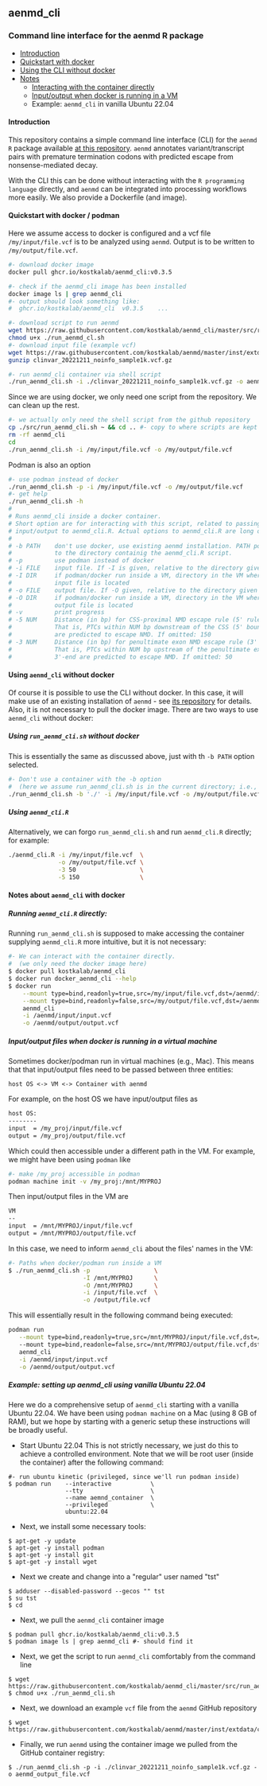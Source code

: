 
## aenmd_cli

### Command line interface for the aenmd R package

- [Introduction](#introduction)
- [Quickstart with docker](#quickstart-with-docker)
- [Using the CLI without docker](#running-aenmd_cli-without-docker)
- [Notes](#notes-about-aenmd_cli-with-docker)
    - [Interacting with the container directly](#running-aenmd_clir-directly)
    - [Input/output when docker is running in a VM](#inputoutput-files-when-docker-is-running-in-a-virtual-machine)
    - Example: `aenmd_cli` in vanilla Ubuntu 22.04
#### Introduction

This repository contains a simple command line interface (CLI) for the `aenmd` `R` package available [at this repository](https://github.com/kostkalab/aenmd). `aenmd` annotates variant/transcript pairs with premature termination codons with predicted escape from nonsense-mediated decay.

With the CLI this can be done  without interacting with the  `R programming language` directly, and `aenmd` can be integrated into processing workflows more easily. We also provide a Dockerfile (and image).

#### Quickstart with docker / podman

Here we assume access to docker is configured and a vcf file `/my/input/file.vcf` is to be analyzed using `aenmd`. Output is to be written to `/my/output/file.vcf`.

```bash
#- download docker image
docker pull ghcr.io/kostkalab/aenmd_cli:v0.3.5

#- check if the aenmd_cli image has been installed
docker image ls | grep aenmd_cli
#- output should look something like:
#  ghcr.io/kostkalab/aenmd_cli  v0.3.5    ...

#- download script to run aenmd
wget https://raw.githubusercontent.com/kostkalab/aenmd_cli/master/src/run_aenmd_cli.sh
chmod u+x ./run_aenmd_cl.sh
#- download input file (example vcf)
wget https://raw.githubusercontent.com/kostkalab/aenmd/master/inst/extdata/clinvar_20221211_noinfo_sample1k.vcf.gz
gunzip clinvar_20221211_noinfo_sample1k.vcf.gz

#- run aenmd_cli container via shell script
./run_aenmd_cli.sh -i ./clinvar_20221211_noinfo_sample1k.vcf.gz -o aenmd_output_file.vcf
```
Since we are using docker, we only need one script from the repository.
We can clean up the rest.

```bash
#- we actually only need the shell script from the github repository
cp ./src/run_aenmd_cli.sh ~ && cd .. #- copy to where scripts are kept
rm -rf aenmd_cli
cd 
./run_aenmd_cli.sh -i /my/input/file.vcf -o /my/output/file.vcf
```

Podman is also an option

```bash
#- use podman instead of docker
./run_aenmd_cli.sh -p -i /my/input/file.vcf -o /my/output/file.vcf
#- get help
./run_aenmd_cli.sh -h
# 
# Runs aenmd_cli inside a docker container.
# Short option are for interacting with this script, related to passing 
# input/output to aenmd_cli.R. Actual options to aenmd_cli.R are long options:
# 
# -b PATH    don't use docker, use existing aenmd installation. PATH points 
#            to the directory containig the aenmd_cli.R script.
# -p         use podman instead of docker
# -i FILE    input file. If -I is given, relative to the directory given there
# -I DIR     if podman/docker run inside a VM, directory in the VM where
#            input file is located
# -o FILE    output file. If -O given, relative to the directory given there
# -O DIR     if podman/docker run inside a VM, directory in the VM where
#            output file is located
# -v         print progress
# -5 NUM     Distance (in bp) for CSS-proximal NMD escape rule (5' rule).
#            That is, PTCs within NUM bp downstream of the CSS (5' boundary) 
#            are predicted to escape NMD. If omitted: 150
# -3 NUM     Distance (in bp) for penultimate exon NMD escape rule (3' rule).
#            That is, PTCs within NUM bp upstream of the penultimate exon 
#            3'-end are predicted to escape NMD. If omitted: 50
```

#### Using `aenmd_cli` without docker

Of course it is possible to use the CLI without docker. 
In this case, it will make use of an existing installation of `aenmd` - see [its repository]() for details.
Also, it is not necessary to pull the docker image.
There are two ways to use `aenmd_cli` without docker:

##### Using `run_aenmd_cli.sh` without docker

This is essentially the same as discussed above, just with th `-b PATH` option selected.

```bash
#- Don't use a container with the -b option
#  (here we assume run_aenmd_cli.sh is in the current directory; i.e., PATH = './')
./run_aenmd_cli.sh -b './' -i /my/input/file.vcf -o /my/output/file.vcf
```

##### Using `aenmd_cli.R`

Alternatively, we can forgo `run_aenmd_cli.sh` and run `aenmd_cli.R` directly; for example:

```bash
./aenmd_cli.R -i /my/input/file.vcf  \
              -o /my/output/file.vcf \
              -3 50                  \
              -5 150                 \
```

#### Notes about `aenmd_cli` with docker

##### Running `aenmd_cli.R` directly:

Running `run_aenmd_cli.sh` is supposed to make accessing the container supplying `aenmd_cli.R` more intuitive, but it is not necessary:

```bash
#- We can interact with the container directly.
#  (we only need the docker image here) 
$ docker pull kostkalab/aenmd_cli
$ docker run docker_aenmd_cli --help
$ docker run                                                                              \
    --mount type=bind,readonly=true,src=/my/input/file.vcf,dst=/aenmd/input/input.vcf     \
    --mount type=bind,readonly=false,src=/my/output/file.vcf,dst=/aenmd/output/output.vcf \
    aenmd_cli                                                                             \
    -i /aenmd/input/input.vcf                                                             \
    -o /aenmd/output/output.vcf
```

##### Input/output files when docker is running in a virtual machine

Sometimes docker/podman run in virtual machines (e.g., Mac).
This means that that input/output files need to be passed between three entities:

`host OS <-> VM <-> Container with aenmd`

For example, on the host OS we have input/output files as

```bash
host OS:
--------
input  = /my_proj/input/file.vcf
output = /my_proj/output/file.vcf
```

Which could then accessible under a different path in the VM.
For example, we might have been using `podman` like

```bash
#- make /my_proj accessible in podman
podman machine init -v /my_proj:/mnt/MYPROJ
```
Then input/output files in the VM are 

```bash
VM
--
input  = /mnt/MYPROJ/input/file.vcf
output = /mnt/MYPROJ/output/file.vcf
```

In this case, we need to inform `aenmd_cli` about the files' names in the VM:

```bash
#- Paths when docker/podman run inside a VM
$ ./run_aenmd_cli.sh -p                  \
                     -I /mnt/MYPROJ      \
                     -O /mnt/MYPROJ      \
                     -i /input/file.vcf  \
                     -o /output/file.vcf
```

This will essentially result in the following command being executed:

```bash
podman run                                                                                       \
   --mount type=bind,readonly=true,src=/mnt/MYPROJ/input/file.vcf,dst=/aenmd/input/input.vcf     \       
   --mount type=bind,readonle=false,src=/mnt/MYPROJ/output/file.vcf,dst=/aenmd/output/output.vcf \   
   aenmd_cli                                                                                     \
   -i /aenmd/input/input.vcf                                                                     \
   -o /aenmd/output/output.vcf 
```

##### Example: setting up aenmd_cli using vanilla Ubuntu 22.04

Here we do a comprehensive setup of `aenmd_cli` starting with a vanilla Ubuntu 22.04. We have been using `podman machine` on a Mac (using 8 GB of RAM), but we hope by starting with a generic setup these instructions will be broadly useful.

* Start Ubuntu 22.04
This is not strictly necessary, we just do this to achieve a controlled environment. Note that we will be root user (inside the container) after the following command:
```
#- run ubuntu kinetic (privileged, since we'll run podman inside)
$ podman run    --interactive           \
                --tty                   \
                --name aemnd_container  \
                --privileged            \
                ubuntu:22.04
```

* Next, we install some necessary tools:
```
$ apt-get -y update
$ apt-get -y install podman
$ apt-get -y install git
$ apt-get -y install wget
```

* Next we create and change into a "regular" user named "tst"
```
$ adduser --disabled-password --gecos "" tst
$ su tst
$ cd
``` 

* Next, we pull the `aenmd_cli` container image
```
$ podman pull ghcr.io/kostkalab/aenmd_cli:v0.3.5
$ podman image ls | grep aenmd_cli #- should find it
```

* Next, we get the script to run `aenmd_cli` comfortably from the command line
```
$ wget https://raw.githubusercontent.com/kostkalab/aenmd_cli/master/src/run_aenmd_cli.sh
$ chmod u+x ./run_aenmd_cli.sh
```

* Next, we download an example `vcf` file from the `aenmd` GitHub repository
```
$ wget https://raw.githubusercontent.com/kostkalab/aenmd/master/inst/extdata/clinvar_20221211_noinfo_sample1k.vcf.gz
```

* Finally, we run `aenmd` using the container image we pulled from the GitHub container registry:
```
$ ./run_aenmd_cli.sh -p -i ./clinvar_20221211_noinfo_sample1k.vcf.gz -o aenmd_output_file.vcf

```